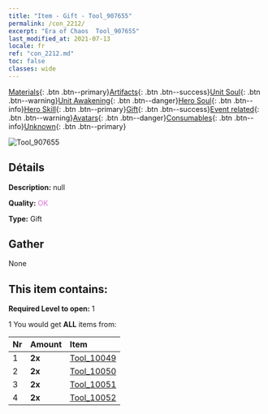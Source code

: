 ```yaml
---
title: "Item - Gift - Tool_907655"
permalink: /con_2212/
excerpt: "Era of Chaos  Tool_907655"
last_modified_at: 2021-07-13
locale: fr
ref: "con_2212.md"
toc: false
classes: wide
---
```

 [Materials](/ItemsFR/){: .btn .btn--primary}[Artifacts](/ItemsFR/Artifacts/){: .btn .btn--success}[Unit Soul](/ItemsFR/UnitSoul/){: .btn .btn--warning}[Unit Awakening](/ItemsFR/UnitAwakening/){: .btn .btn--danger}[Hero Soul](/ItemsFR/HeroSoul/){: .btn .btn--info}[Hero Skill](/ItemsFR/HeroSkill/){: .btn .btn--primary}[Gift](/ItemsFR/Gift/){: .btn .btn--success}[Event related](/ItemsFR/Events/){: .btn .btn--warning}[Avatars](/ItemsFR/Avatars/){: .btn .btn--danger}[Consumables](/ItemsFR/Consumables/){: .btn .btn--info}[Unknown](/ItemsFR/Unknown/){: .btn .btn--primary}

 ![Tool_907655](/images/t/i_907525.png)

## Détails
 **Description:** null

 **Quality:** <span style="color: #DA70D6">OK</span>

 **Type:** Gift

## Gather

  None

## This item contains:

 **Required Level to open:** 1

 1 You would get **ALL** items  from:

  | Nr | Amount |     Item    |
  |:---|:-------|:------------|
  | 1 |  **2x** | [Tool_10049](/fr/Items/con_2214/) |  | 
  | 2 |  **2x** | [Tool_10050](/fr/Items/con_2215/) |  | 
  | 3 |  **2x** | [Tool_10051](/fr/Items/con_2216/) |  | 
  | 4 |  **2x** | [Tool_10052](/fr/Items/con_2217/) |  | 
